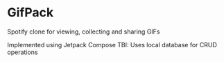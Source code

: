 # GifPack

Spotify clone for viewing, collecting and sharing GIFs

Implemented using Jetpack Compose
TBI: Uses local database for CRUD operations